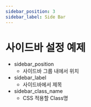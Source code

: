 ```yaml
---
sidebar_position: 3
sidebar_label: Side Bar
---
```

# 사이드바 설정 예제
* sidebar_position
    * 사이드바 그룹 내에서 위치
* sidebar_label
    * 사이드바에서 제목
* sidebar_class_name
    * CSS 적용할 Class명